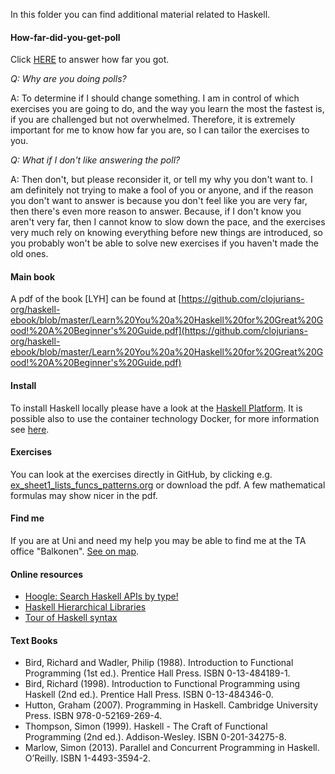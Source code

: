 In this folder you can find additional material related to Haskell.

#### How-far-did-you-get-poll

Click [HERE](https://forms.office.com/Pages/ResponsePage.aspx?id=fcKXmj64lEazU1S9vxirW2eG02KmIadBoEs1b65abe1UMklUU1VERUJDVlZaTjM1UFdDVk1JWVZTWC4u) to answer how far you got.

[//]: # (https://www.strawpoll.me/17607885)
[//]: # (https://www.strawpoll.me/17588270) 
[//]: # (http://www.strawpoll.me/17516010)
[//]: # (http://www.strawpoll.me/17454704)


*Q: Why are you doing polls?*

A: To determine if I should change something. I am in control of which exercises you are going to do, and the way you learn the most the fastest is, if you are challenged but not overwhelmed. Therefore, it is extremely important for me to know how far you are, so I can tailor the exercises to you.

*Q: What if I don't like answering the poll?*

A: Then don't, but please reconsider it, or tell my why you don't want to. I am definitely not trying to make a fool of you or anyone, and if the reason you don't want to answer is because you don't feel like you are very far, then there's even more reason to answer. Because, if I don't know you aren't very far, then I cannot know to slow down the pace, and the exercises very much rely on knowing everything before new things are introduced, so you probably won't be able to solve new exercises if you haven't made the old ones.

#### Main book

A pdf of the book \[LYH\] can be found at [https://github.com/clojurians-org/haskell-ebook/blob/master/Learn%20You%20a%20Haskell%20for%20Great%20Good!%20A%20Beginner's%20Guide.pdf](https://github.com/clojurians-org/haskell-ebook/blob/master/Learn%20You%20a%20Haskell%20for%20Great%20Good!%20A%20Beginner's%20Guide.pdf)

#### Install

To install Haskell locally please have a look at the
 [Haskell Platform](https://www.haskell.org/platform/).
 It is possible also to use the container technology Docker,
 for more information see [here](https://hub.docker.com/_/haskell/).

#### Exercises

You can look at the exercises directly in GitHub, by clicking e.g. [ex_sheet1_lists_funcs_patterns.org](ex_sheet1_lists_funcs_patterns.org) or download the pdf. A few mathematical formulas may show nicer in the pdf.

#### Find me

If you are at Uni and need my help you may be able to find me at the TA office "Balkonen". [See on map](https://clients.mapsindoors.com/sdu/573f26e4bc1f571b08094312/details/563cb9b9423b7d0540c9a988).

#### Online resources

* [Hoogle: Search Haskell APIs by type!](https://www.haskell.org/hoogle/)
* [Haskell Hierarchical Libraries](http://www.cis.upenn.edu/~bcpierce/courses/advprog/resources/index.html)
* [Tour of Haskell syntax](http://www.cse.chalmers.se/edu/year/2015/course/TDA452_Functional_Programming/haskell-syntax.html)

#### Text Books

* Bird, Richard and Wadler, Philip (1988). Introduction to Functional Programming (1st ed.). Prentice Hall Press. ISBN 0-13-484189-1.
* Bird, Richard (1998). Introduction to Functional Programming using Haskell (2nd ed.). Prentice Hall Press. ISBN 0-13-484346-0.
* Hutton, Graham (2007). Programming in Haskell. Cambridge University Press. ISBN 978-0-52169-269-4.
* Thompson, Simon (1999). Haskell - The Craft of Functional Programming (2nd ed.). Addison-Wesley. ISBN 0-201-34275-8.
* Marlow, Simon (2013). Parallel and Concurrent Programming in Haskell. O’Reilly. ISBN 1-4493-3594-2.

